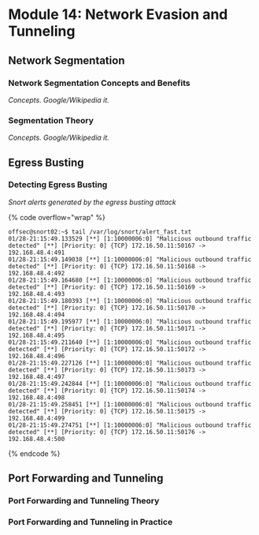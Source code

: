 # Module 14: Network Evasion and Tunneling

## Network Segmentation

### Network Segmentation Concepts and Benefits

_Concepts. Google/Wikipedia it._

### Segmentation Theory

_Concepts. Google/Wikipedia it._

## Egress Busting

### Detecting Egress Busting

_Snort alerts generated by the egress busting attack_

{% code overflow="wrap" %}
```log
offsec@snort02:~$ tail /var/log/snort/alert_fast.txt 
01/28-21:15:49.133529 [**] [1:10000006:0] "Malicious outbound traffic detected" [**] [Priority: 0] {TCP} 172.16.50.11:50167 -> 192.168.48.4:491
01/28-21:15:49.149038 [**] [1:10000006:0] "Malicious outbound traffic detected" [**] [Priority: 0] {TCP} 172.16.50.11:50168 -> 192.168.48.4:492
01/28-21:15:49.164680 [**] [1:10000006:0] "Malicious outbound traffic detected" [**] [Priority: 0] {TCP} 172.16.50.11:50169 -> 192.168.48.4:493
01/28-21:15:49.180393 [**] [1:10000006:0] "Malicious outbound traffic detected" [**] [Priority: 0] {TCP} 172.16.50.11:50170 -> 192.168.48.4:494
01/28-21:15:49.195977 [**] [1:10000006:0] "Malicious outbound traffic detected" [**] [Priority: 0] {TCP} 172.16.50.11:50171 -> 192.168.48.4:495
01/28-21:15:49.211640 [**] [1:10000006:0] "Malicious outbound traffic detected" [**] [Priority: 0] {TCP} 172.16.50.11:50172 -> 192.168.48.4:496
01/28-21:15:49.227126 [**] [1:10000006:0] "Malicious outbound traffic detected" [**] [Priority: 0] {TCP} 172.16.50.11:50173 -> 192.168.48.4:497
01/28-21:15:49.242844 [**] [1:10000006:0] "Malicious outbound traffic detected" [**] [Priority: 0] {TCP} 172.16.50.11:50174 -> 192.168.48.4:498
01/28-21:15:49.258451 [**] [1:10000006:0] "Malicious outbound traffic detected" [**] [Priority: 0] {TCP} 172.16.50.11:50175 -> 192.168.48.4:499
01/28-21:15:49.274751 [**] [1:10000006:0] "Malicious outbound traffic detected" [**] [Priority: 0] {TCP} 172.16.50.11:50176 -> 192.168.48.4:500
```
{% endcode %}

## Port Forwarding and Tunneling

### Port Forwarding and Tunneling Theory



### Port Forwarding and Tunneling in Practice

